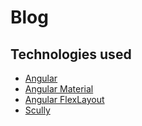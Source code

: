 # Blog

## Technologies used
- [Angular](https://angular.io/)
- [Angular Material](https://material.angular.io)
- [Angular FlexLayout](https://github.com/angular/flex-layout)
- [Scully](https://scully.io/)
